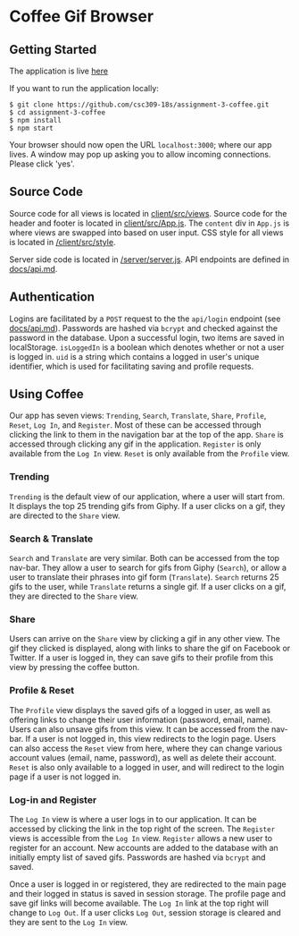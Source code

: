 # Coffee Gif Browser

## Getting Started

The application is live [here](https://mysterious-crag-44463.herokuapp.com/#/)

If you want to run the application locally:

```
$ git clone https://github.com/csc309-18s/assignment-3-coffee.git
$ cd assignment-3-coffee
$ npm install
$ npm start
```
Your browser should now open the URL `localhost:3000`; where our app lives. A window may pop up asking you to allow incoming connections.
Please click 'yes'.

## Source Code

Source code for all views is located in [client/src/views](/client/src/views).
Source code for the header and footer is located in [client/src/App.js](/client/src/App.js). The `content` div in `App.js` is
where views are swapped into based on user input. CSS style for all views is located in [/client/src/style](/client/src/style).

Server side code is located in [/server/server.js](/server/server.js). API endpoints are
defined in [docs/api.md](/docs/api.md).

## Authentication

Logins are facilitated by a `POST` request to the the `api/login` endpoint (see [docs/api.md](/docs/api.md)).
Passwords are hashed via `bcrypt` and checked against the password in the database.
Upon a successful login, two items are saved in localStorage. `isLoggedIn` is a boolean
which denotes whether or not a user is logged in. `uid` is a string which contains a logged in user's
unique identifier, which is used for facilitating saving and profile requests.

## Using Coffee

Our app has seven views: `Trending`, `Search`, `Translate`, `Share`, `Profile`, `Reset`, `Log In`, and `Register`. Most of these can be accessed through
clicking the link to them in the navigation bar at the top of the app. `Share` is accessed through clicking any gif in the application. `Register` is only available from the `Log In` view. `Reset` is only available from the `Profile` view.

### Trending
`Trending` is the default view of our application, where a user will start from. It displays the top 25 trending gifs from Giphy. If a user clicks on a gif,
they are directed to the `Share` view.


### Search & Translate

`Search` and `Translate` are very similar. Both can be accessed from the top nav-bar. They allow a user to search for gifs from Giphy (`Search`), or allow a user to translate
their phrases into gif form (`Translate`). `Search` returns 25 gifs to the user, while `Translate` returns a single gif. If a user clicks on a gif,
they are directed to the `Share` view.

### Share

Users can arrive on the `Share` view by clicking a gif in any other view.
The gif they clicked is displayed, along with links
to share the gif on Facebook or Twitter.
If a user is logged in, they can save gifs to their profile from this view by
pressing the coffee button.

### Profile & Reset

The `Profile` view displays the saved gifs of a logged in user, as well as offering links to change
their user information (password, email, name). Users can also unsave gifs from this view.
It can be accessed from the nav-bar. If a user is not logged in, this view redirects to the login page.
Users can also access the `Reset` view from here, where they can change various account values (email, name, password), as well as delete their account. `Reset` is also only available to a logged in user, and will redirect to the login page
if a user is not logged in.

### Log-in and Register

The `Log In` view is where a user logs in to our application. It can be accessed by clicking the link in the top right of the screen. The `Register` views is accessible from the
`Log In` view. `Register` allows a new user to register for an account. New accounts are added
to the database with an initially empty list of saved gifs. Passwords are hashed via `bcrypt` and saved.

Once a user is logged in or registered, they are redirected to the main page and their logged in status
is saved in session storage. The profile page and save gif links will become available. The `Log In` link at the top
right will change to `Log Out`. If a user clicks `Log Out`, session storage is cleared and they are sent
to the `Log In` view.
